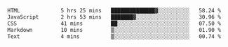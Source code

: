 <!--START_SECTION:waka-->

```txt
HTML             5 hrs 25 mins   ██████████████▓░░░░░░░░░░   58.24 %
JavaScript       2 hrs 53 mins   ███████▓░░░░░░░░░░░░░░░░░   30.96 %
CSS              41 mins         ██░░░░░░░░░░░░░░░░░░░░░░░   07.50 %
Markdown         10 mins         ▒░░░░░░░░░░░░░░░░░░░░░░░░   01.90 %
Text             4 mins          ▒░░░░░░░░░░░░░░░░░░░░░░░░   00.74 %
```

<!--END_SECTION:waka-->